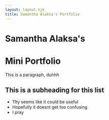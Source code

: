 ```yaml
---
layout: layout.njk
title: Samantha Alaksa's Portfolio
---
```

# Samantha Alaksa's 
# Mini Portfolio 

This is a paragraph, duhhh

## This is a subheading for this list

- 11ty seems like it could be useful
- Hopefully it doesnt get too confusing 
- I pray